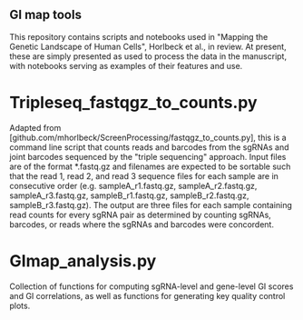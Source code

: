 ## GI map tools ##
This repository contains scripts and notebooks used in "Mapping the Genetic Landscape of Human Cells", Horlbeck et al., in review. At present, these are simply presented as used to process the data in the manuscript, with notebooks serving as examples of their features and use.

# Tripleseq_fastqgz_to_counts.py
Adapted from [github.com/mhorlbeck/ScreenProcessing/fastqgz_to_counts.py], this is a command line script that counts reads and barcodes from the sgRNAs and joint barcodes sequenced by the "triple sequencing" approach. Input files are of the format *.fastq.gz and filenames are expected to be sortable such that the read 1, read 2, and read 3 sequence files for each sample are in consecutive order (e.g. sampleA_r1.fastq.gz, sampleA_r2.fastq.gz, sampleA_r3.fastq.gz, sampleB_r1.fastq.gz, sampleB_r2.fastq.gz, sampleB_r3.fastq.gz). The output are three files for each sample containing read counts for every sgRNA pair as determined by counting sgRNAs, barcodes, or reads where the sgRNAs and barcodes were concordent.

# GImap_analysis.py
Collection of functions for computing sgRNA-level and gene-level GI scores and GI correlations, as well as functions for generating key quality control plots.
